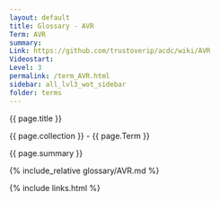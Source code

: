 ```yaml
---
layout: default
title: Glossary - AVR
Term: AVR
summary: 
Link: https://github.com/trustoverip/acdc/wiki/AVR
Videostart: 
Level: 3
permalink: /term_AVR.html
sidebar: all_lvl3_wot_sidebar
folder: terms
---
```


{{ page.title }}

{{ page.collection }} - {{ page.Term }}

   {{ page.summary }}

{% include_relative glossary/AVR.md %}

 {% include links.html %} 
